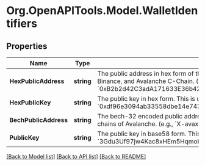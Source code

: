 
# Org.OpenAPITools.Model.WalletIdentifiers

## Properties

Name | Type | Description | Notes
------------ | ------------- | ------------- | -------------
**HexPublicAddress** | **string** | The public address in hex form of the wallet. This is commonly used in Ethereum, Binance, and Avalanche C-Chain. (e.g., &#x60;0xB2b2d42C3adA171633E36b427F062f85A642F453&#x60;)  | [optional] 
**HexPublicKey** | **string** | The public key in hex form. This is used in the Near blockchain. (e.g., &#x60;0xdf96e3094ab33558dbe14e743aceded3779307b931e12bd6f526fe450db70910&#x60;)  | [optional] 
**BechPublicAddress** | **string** | The bech-32 encoded public address of the wallet, commonly used for the X and P chains of Avalanche. (e.g., &#x60;X-avax1rlxm7ygahlzfjgj4s965t0lk0ucm8v48rc9r5r&#x60;)  | [optional] 
**PublicKey** | **string** | The public key in base58 form. This is used in the Solana blockchain. (e.g., &#x60;3Gdu3Uf97jw4Kac8xHEm5Hqmob3BrvJhf3We8s9t5Q2c&#x60;)  | [optional] 

[[Back to Model list]](../README.md#documentation-for-models)
[[Back to API list]](../README.md#documentation-for-api-endpoints)
[[Back to README]](../README.md)

